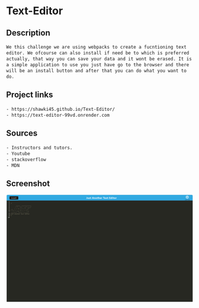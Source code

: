 # Text-Editor

## Description

    We this challenge we are using webpacks to create a fucntioning text editor. We ofcourse can also install if need be to which is preferred actually, that way you can save your data and it wont be erased. It is a simple application to use you just have go to the browser and there will be an install button and after that you can do what you want to do.


## Project links
    - https://shawki45.github.io/Text-Editor/
    - https://text-editor-99vd.onrender.com
    



## Sources
    - Instructors and tutors.
    - Youtube
    - stackoverflow
    - MDN


## Screenshot 
![screenshot-text-editor](./images/texteditor.png)